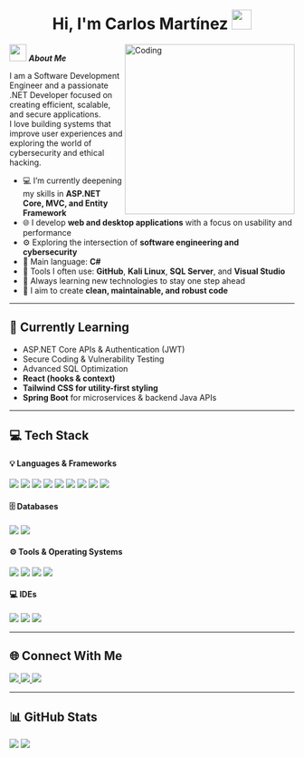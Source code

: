 <h1 align="center"><b>Hi, I'm Carlos Martínez</b> <img src="https://media.giphy.com/media/hvRJCLFzcasrR4ia7z/giphy.gif" width="35"></h1>

<img align="right" width="300px" alt="Coding" src="https://c.tenor.com/NOYF3f82b_gAAAAC/programmer.gif"/>

<img src="https://media.giphy.com/media/ObNTw8Uzwy6KQ/giphy.gif" width="30px">&nbsp;***About Me***

I am a Software Development Engineer and a passionate .NET Developer focused on creating efficient, scalable, and secure applications.  
I love building systems that improve user experiences and exploring the world of cybersecurity and ethical hacking.

- 💻 I’m currently deepening my skills in **ASP.NET Core, MVC, and Entity Framework**
- 🌐 I develop **web and desktop applications** with a focus on usability and performance  
- ⚙️ Exploring the intersection of **software engineering and cybersecurity**
- 💬 Main language: **C#**
- 🔐 Tools I often use: **GitHub**, **Kali Linux**, **SQL Server**, and **Visual Studio**
- 🧠 Always learning new technologies to stay one step ahead  
- 🎯 I aim to create **clean, maintainable, and robust code**

---

## 🧠 Currently Learning
- ASP.NET Core APIs & Authentication (JWT)
- Secure Coding & Vulnerability Testing
- Advanced SQL Optimization
- **React (hooks & context)**
- **Tailwind CSS for utility-first styling**
- **Spring Boot** for microservices & backend Java APIs

---

## 💻 Tech Stack  

<h4>💡 Languages & Frameworks</h4>
<span>
  <img src="https://img.shields.io/badge/C%23-239120?style=for-the-badge&logo=csharp&logoColor=white">
  <img src="https://img.shields.io/badge/.NET-512BD4?style=for-the-badge&logo=dotnet&logoColor=white">
  <img src="https://img.shields.io/badge/React-61DAFB?style=for-the-badge&logo=react&logoColor=black">
  <img src="https://img.shields.io/badge/TailwindCSS-38B2AC?style=for-the-badge&logo=tailwindcss&logoColor=white">
  <img src="https://img.shields.io/badge/Spring_Boot-6DB33F?style=for-the-badge&logo=spring&logoColor=white">
  <img src="https://img.shields.io/badge/HTML5-E34F26?style=for-the-badge&logo=html5&logoColor=white">
  <img src="https://img.shields.io/badge/CSS3-1572B6?style=for-the-badge&logo=css3&logoColor=white">
  <img src="https://img.shields.io/badge/JavaScript-F7DF1E?style=for-the-badge&logo=javascript&logoColor=black">
  <img src="https://img.shields.io/badge/Java-ED8B00?style=for-the-badge&logo=java&logoColor=white">
</span>

<h4>🗄 Databases</h4>
<span>
  <img src="https://img.shields.io/badge/SQL_Server-CC2927?style=for-the-badge&logo=microsoftsqlserver&logoColor=white">
  <img src="https://img.shields.io/badge/SQLite-07405E?style=for-the-badge&logo=sqlite&logoColor=white">
</span>

<h4>⚙️ Tools & Operating Systems</h4>
<span>
  <img src="https://img.shields.io/badge/Git-F05032?style=for-the-badge&logo=git&logoColor=white">
  <img src="https://img.shields.io/badge/GitHub-181717?style=for-the-badge&logo=github&logoColor=white">
  <img src="https://img.shields.io/badge/Linux-FCC624?style=for-the-badge&logo=linux&logoColor=black">
  <img src="https://img.shields.io/badge/Kali_Linux-557C94?style=for-the-badge&logo=kalilinux&logoColor=white">
</span>

<h4>💻 IDEs</h4>
<span>
  <img src="https://img.shields.io/badge/Visual_Studio_Community-5C2D91?style=for-the-badge&logo=visualstudio&logoColor=white">
  <img src="https://img.shields.io/badge/VS_Code-007ACC?style=for-the-badge&logo=visualstudiocode&logoColor=white">
  <img src="https://img.shields.io/badge/IntelliJ_IDEA-000000?style=for-the-badge&logo=intellijidea&logoColor=white">
</span>

---

## 🌐 Connect With Me  

<a href="https://www.linkedin.com/in/carlos-martinez-994224354">
  <img src="https://img.shields.io/badge/LinkedIn-%230A66C2.svg?style=for-the-badge&logo=linkedin&logoColor=white">
</a>
<a href="https://www.instagram.com/carma_rtinez3933?igsh=MmQzMXhyc3F0NnNi">
  <img src="https://img.shields.io/badge/Instagram-%23E4405F.svg?style=for-the-badge&logo=Instagram&logoColor=white">
</a>
<a href="mailto:carlitosmar960@gmail.com">
  <img src="https://img.shields.io/badge/Gmail-D14836?style=for-the-badge&logo=gmail&logoColor=white">
</a>

---

<h2>📊 GitHub Stats</h2>

[![](https://github-readme-stats.vercel.app/api?username=CarlosMartinezDev20&show_icons=true&theme=tokyonight&hide_border=true&locale=en)](https://github.com/carlitosmar960)
[![](https://github-readme-streak-stats.herokuapp.com/?user=CarlosMartinezDev20&theme=material-palenight)](https://github.com/carlitosmar960)

